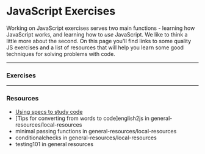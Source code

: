 # JavaScript Exercises

Working on JavaScript exercises serves two main functions - learning how JavaScript works, and learning how to _use_ JavaScript.  We like to think a little more about the second.  On this page you'll find links to some quality JS exercises and a list of resources that will help you learn some good techniques for solving problems with code.

---
### Exercises



---
### Resources

* [Using specs to study code](https://github.com/elewa-academy/studying-with-specs/tree/master)
* [Tips for converting from words to code]english2js in general-resources/local-resources  
* minimal passing functions in general-resources/local-resources  
* conditionalchecks in general-resources/local-resources  
* testing101 in general resources  


